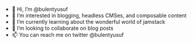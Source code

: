 - 👋 Hi, I’m @bulentyusuf
- 👀 I’m interested in blogging, headless CMSes, and composable content
- 🌱 I’m currently learning about the wonderful world of jamstack
- 💞️ I’m looking to collaborate on blog posts
- 📫 You can reach me on twitter @bulentyusuf

<!---
bulentyusuf/bulentyusuf is a ✨ special ✨ repository because its `README.md` (this file) appears on your GitHub profile.
You can click the Preview link to take a look at your changes.
--->
